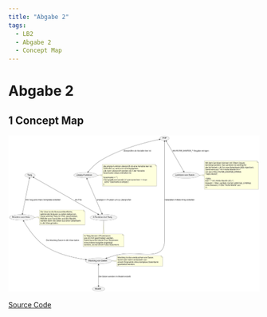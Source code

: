 ```yaml
---
title: "Abgabe 2"
tags:
  - LB2
  - Abgabe 2
  - Concept Map
---
```


# Abgabe 2

## 1 Concept Map

![Concept Map](/data/lb-0002/concept_map2.svg)

[Source Code](/appendix/lb2_concept_map)